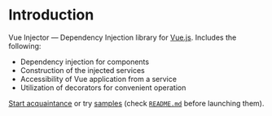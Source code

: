 # Introduction

Vue Injector — Dependency Injection library for [Vue.js](https://ru.vuejs.org/). Includes the following:

- Dependency injection for components
- Construction of the injected services
- Accessibility of Vue application from a service
- Utilization of decorators for convenient operation

[Start acquaintance](./guide/) or try [samples](https://github.com/Scandltd/vue-injector/tree/next/examples) (check [`README.md`](https://github.com/Scandltd/vue-injector) before launching them).
